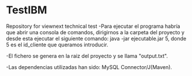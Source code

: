 # TestIBM
Repository for viewnext technical test
-Para ejecutar el programa habría que abrir una consola de comandos, dirigirnos a la carpeta del proyecto y desde esta ejecutar el siguiente comando:
java -jar ejecutable.jar 5, donde 5 es el id_cliente que queramos introducir.

-El fichero se genera en la raiz del proyecto y se llama "output.txt".

-Las dependencias utilizadas han sido: MySQL Connector/J(Maven).
